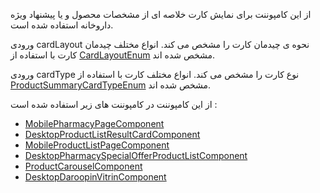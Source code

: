<div class="dp-doc-container"">

<div class="dp-doc-tags">

<div class="desktop-version"></div>
<div class="mobile-version"></div>


</div>

<div class="dp-doc-body">

از این کامپوننت برای نمایش کارت خلاصه ای از مشخصات محصول و یا پیشنهاد ویژه داروخانه استفاده شده است.

ورودی cardLayout نحوه ی چیدمان کارت را مشخص می کند. انواع مختلف چیدمان کارت با استفاده از 
 [CardLayoutEnum](../miscellaneous/enumerations.html#CardLayoutEnum)
مشخص شده اند.

ورودی cardType نوع کارت را مشخص می کند. انواع مختلف کارت با استفاده از 
 [ProductSummaryCardTypeEnum](../miscellaneous/enumerations.html#ProductSummaryCardTypeEnum)
مشخص شده اند.

از این کامپوننت در کامپوننت های زیر استفاده شده است :

+ [MobilePharmacyPageComponent](MobilePharmacyPageComponent.html#readme)
+ [DesktopProductListResultCardComponent](DesktopProductListResultCardComponent.html#readme)
+ [MobileProductListPageComponent](MobileProductListPageComponent.html#readme)
+ [DesktopPharmacySpecialOfferProductListComponent](DesktopPharmacySpecialOfferProductListComponent.html#readme)
+ [ProductCarouselComponent](ProductCarouselComponent.html#readme)
+ [DesktopDaroopinVitrinComponent](DesktopDaroopinVitrinComponent.html#readme)


</div>

</div> 


